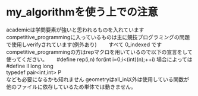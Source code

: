 # my_algorithmを使う上での注意
academicは学問要素が強いと思われるものを入れています  
competitive_programmingに入っているものは主に競技プログラミングの問題で使用しverifyされています(例外あり)　　
すべて 0_indexed です　　
competitive_programmingの方はrepマクロを用いているので以下の宣言をして使ってください。　　
#define rep(i,n) for(int i=0;i<(int)(n);++i)
場合によっては  
#define ll long long  
typedef pair<int,int> P  
なども必要になるかも知れません
geometryはall_in以外は使用している関数が他のファイルに依存しているため単体では動きません。
